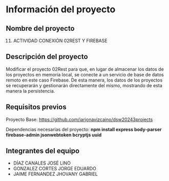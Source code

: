 # Información del proyecto
## Nombre del proyecto
11. ACTIVIDAD CONEXIÓN 02REST Y FIREBASE

## Descripción del proyecto
Modificar el proyecto 02Rest para que, en lugar de almacenar los datos de los proyectos en memoria local, se conecte a un servicio de base de datos remoto en este caso Firebase. De esta manera, los datos de los proyectos se recuperarán y gestionarán directamente del mismo, mostrando de esta manera la persistencia.

## Requisitos previos
Proyecto Base:
https://github.com/iarjonavizcaino/dsw20243projects

Dependencias necesarias del proyecto:
**npm install express body-parser firebase-admin jsonwebtoken bcryptjs uuid**

## Integrantes del equipo
- DÍAZ CANALES JOSÉ LINO
- GONZALEZ CORTES JORGE EDUARDO
- JAIME FERNANDEZ JHOVANY GABRIEL